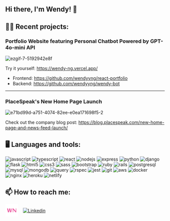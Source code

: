 ## Hi there, I'm Wendy! 👋

<!--
**wendyyng/wendyyng** is a ✨ _special_ ✨ repository because its `README.md` (this file) appears on your GitHub profile.

Here are some ideas to get you started:

- 🔭 I’m currently working on ...
- 🌱 I’m currently learning ...
- 👯 I’m looking to collaborate on ...
- 🤔 I’m looking for help with ...
- 💬 Ask me about ...
- 📫 How to reach me: ...
- 😄 Pronouns: ...
- ⚡ Fun fact: ...
-->

<!--<div align="justify">
  I'm Wendy Ng, a software developer who is passionate about creating efficient, beautiful, and user-friendly web applications. <br><br>

In my previous position as a frontend developer at PlaceSpeak, I led the homepage redesign, implemented complex client-requested features, and focused on UI/UX improvements. I'm currently seeking a full-time position in web development where I can continue to grow and make a meaningful impact. Welcome to my GitHub profile!
-->

<!--  Feel free to connect with me on LinkedIn! -->
  </div>
<!--   </br> -->
  
<!-- ![Wendy's GitHub stats](https://github-readme-stats.vercel.app/api?username=wendyyng&show_icons=true) -->

<!--### ⚡ Fun fact:
- I have a background in international relations and accounting
- I have lived in 5 countries and speak 4 languages: English, Mandarin, Japanese and Malay -->

## 👩‍💻 Recent projects:
### Portfolio Website featuring Personal Chatbot Powered by GPT-4o-mini API
![ezgif-7-5192942e8f](https://github.com/user-attachments/assets/281730e5-2be0-4526-975f-903c388c7f00)

Try it yourself: https://wendy-ng.vercel.app/
- Frontend: https://github.com/wendyyng/react-portfolio
- Backend: https://github.com/wendyyng/wendy-bot

<hr>

### PlaceSpeak's New Home Page Launch
<!--### ![Whiteboarding-2-820x394](https://github.com/user-attachments/assets/57afcde1-2c43-4d89-aa9b-41a5e2f9344a) -->
![e71bd99d-a751-4074-82ee-e0ea171698f5-2](https://github.com/user-attachments/assets/751f1064-489d-4451-9d94-26a532091e26)


Check out the company blog post: https://blog.placespeak.com/new-home-page-and-news-feed-launch/

## 🖥️ Languages and tools:
<p>
<img alt="javascript" height="48px" src="https://cdn.jsdelivr.net/gh/devicons/devicon/icons/javascript/javascript-plain.svg" />
<img alt="typescript" height="48px" src="https://cdn.jsdelivr.net/gh/devicons/devicon/icons/typescript/typescript-original.svg" />
<img alt="react" height="48px" src="https://cdn.jsdelivr.net/gh/devicons/devicon/icons/react/react-original-wordmark.svg" />
<img alt="nodejs" height="48px" src="https://cdn.jsdelivr.net/gh/devicons/devicon/icons/nodejs/nodejs-original-wordmark.svg" />
<img alt="express" height="48px" src="https://cdn.jsdelivr.net/gh/devicons/devicon/icons/express/express-original-wordmark.svg" />
<img alt="python" height="48px" src="https://cdn.jsdelivr.net/gh/devicons/devicon@latest/icons/python/python-original.svg" />
<img alt="django" height="48px" src="https://cdn.jsdelivr.net/gh/devicons/devicon@latest/icons/django/django-plain.svg" />
<img alt="flask" height="48px" src="https://cdn.jsdelivr.net/gh/devicons/devicon@latest/icons/flask/flask-original.svg" />
<img alt="html5" height="48px" src="https://cdn.jsdelivr.net/gh/devicons/devicon/icons/html5/html5-original-wordmark.svg" />
<img alt="css3" height="48px" src="https://cdn.jsdelivr.net/gh/devicons/devicon/icons/css3/css3-original-wordmark.svg" />
<img alt="sass" height="48px" src="https://cdn.jsdelivr.net/gh/devicons/devicon/icons/sass/sass-original.svg" />
<img alt="bootstrap" height="48px" src="https://cdn.jsdelivr.net/gh/devicons/devicon/icons/bootstrap/bootstrap-plain-wordmark.svg" />
<img alt="ruby" height="48px" src="https://cdn.jsdelivr.net/gh/devicons/devicon/icons/ruby/ruby-original-wordmark.svg" />
<img alt="rails" height="48px" src="https://cdn.jsdelivr.net/gh/devicons/devicon/icons/rails/rails-plain-wordmark.svg" />
<img alt="postgresql" height="48px" src="https://cdn.jsdelivr.net/gh/devicons/devicon/icons/postgresql/postgresql-original-wordmark.svg" />
<img alt="mysql" height="48px" src="https://cdn.jsdelivr.net/gh/devicons/devicon/icons/mysql/mysql-original-wordmark.svg" />
<img alt="mongodb" height="48px" src="https://cdn.jsdelivr.net/gh/devicons/devicon/icons/mongodb/mongodb-original-wordmark.svg" />
<img alt="jquery" height="48px" src="https://cdn.jsdelivr.net/gh/devicons/devicon/icons/jquery/jquery-original-wordmark.svg" />
<img alt="rspec" height="48px" src="https://cdn.jsdelivr.net/gh/devicons/devicon/icons/rspec/rspec-original-wordmark.svg" />
<img alt="jest" height="48px" src="https://cdn.jsdelivr.net/gh/devicons/devicon/icons/jest/jest-plain.svg" />
<img alt="git" height="48px" src="https://cdn.jsdelivr.net/gh/devicons/devicon/icons/git/git-original-wordmark.svg" />
<img alt="aws" height="48px" src="https://cdn.jsdelivr.net/gh/devicons/devicon@latest/icons/amazonwebservices/amazonwebservices-original-wordmark.svg" />
<img alt="docker" height="48px" src="https://cdn.jsdelivr.net/gh/devicons/devicon@latest/icons/docker/docker-original.svg" />
<img alt="nginx" height="48px" src="https://cdn.jsdelivr.net/gh/devicons/devicon@latest/icons/nginx/nginx-original.svg" />
<img alt="heroku" height="48px" src="https://cdn.jsdelivr.net/gh/devicons/devicon/icons/heroku/heroku-original-wordmark.svg" />
<img alt="netlify" height="48px" src="https://www.vectorlogo.zone/logos/netlify/netlify-ar21.svg" />

</p>

## 📫 How to reach me:
[<img align="center" alt="Personal"  src="android-chrome-512x512-removebg-pink.png" style="text-align: justify" width="40px"/>](https://wendy-ng.vercel.app/)
&nbsp;&nbsp;
[<img align="center" alt="Linkedin" width="48px" src="https://cdn.jsdelivr.net/gh/devicons/devicon/icons/linkedin/linkedin-original.svg" style="padding-right:10px;" />](https://www.linkedin.com/in/wendyywng)
&nbsp;&nbsp;
<!--### [<img align="center" alt="Twitter"  src="https://cdn.jsdelivr.net/gh/devicons/devicon/icons/twitter/twitter-original.svg" style="padding-right:5px;" width="26px"/>](https://twitter.com/wendyywng)
&nbsp;&nbsp;
